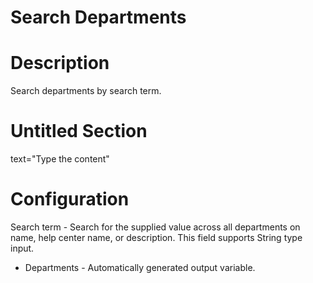 ﻿# Search Departments

# Description

Search departments by search term.

# Untitled Section

text="Type the content"

# Configuration

Search term - Search for the supplied value across all departments on name, help center name, or description. This field supports String type input.









* Departments - Automatically generated output variable.
